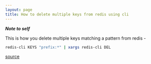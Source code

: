 ```yaml
---
layout: page
title: How to delete multiple keys from redis using cli
---
```


***Note to self***

This is how you delete multiple keys matching a pattern from redis -

```sh
redis-cli KEYS "prefix:*" | xargs redis-cli DEL
```

[source](https://stackoverflow.com/a/4006575/3476344)
